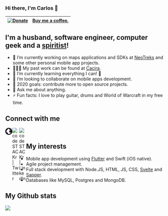 ### Hi there, I'm Carlos 👋

|<a href="https://www.paypal.com/cgi-bin/webscr?cmd=_s-xclick&hosted_button_id=238JE4JGG8QGG&source=url" target="_blank"><img alt="Donate" border="0" src="https://www.paypalobjects.com/en_US/i/btn/btn_donate_LG.gif"></a>|<a href="https://www.paypal.com/cgi-bin/webscr?cmd=_s-xclick&hosted_button_id=238JE4JGG8QGG&source=url" target="_blank">Buy me a coffee.</a>|
|--|--|

## I'm a husband, software engineer, computer geek and a [spiritist](https://www.spiritist.us/spiritism)!
- 🔭 I’m currently working on maps applications and SDKs at [NeoTreks](https://neotreks.com) and some other personal mobile app projects.
- 🧑🏼‍💻 My past work can be found at [Cacira](https://cacira.com).
- 🌱 I’m currently learning everything I can! 🤣
- 👯 I’m looking to collaborate on mobile apps development.
- 🥅 2020 goals: contribute more to open source projects.
- 💬 Ask me about anything.
- ⚡ Fun facts: I love to play guitar, drums and World of Warcraft in my free time.

## Connect with me

[<img align="left" alt="website" width="22px" src="https://raw.githubusercontent.com/iconic/open-iconic/master/svg/globe.svg" />](https://cetorres.com)
[<img align="left" alt="codeSTACKr | Twitter" width="22px" src="https://cdn.jsdelivr.net/npm/simple-icons@v3/icons/twitter.svg" />](https://twitter.com/cetorres)
[<img align="left" alt="codeSTACKr | LinkedIn" width="22px" src="https://cdn.jsdelivr.net/npm/simple-icons@v3/icons/linkedin.svg" />](https://linkedin.com/in/cetorres)
<br />

## My interests

- Mobile app development using [Flutter](https://flutter.dev) and Swift (iOS native).
- Agile project management.
- Full stack development with Node.JS, HTML, JS, CSS, [Svelte](https://svelte.dev) and [Sapper](https://sapper.svelte.dev).
- Databases like MySQL, Postgres and MongoDB.

## My Github stats

<img src="https://github-readme-stats.vercel.app/api?username=cetorres&show_icons=true&theme=default" />
